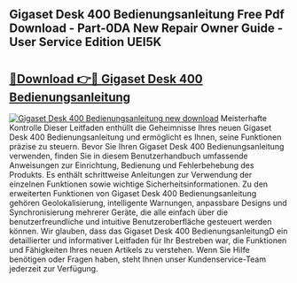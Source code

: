 ## Gigaset Desk 400 Bedienungsanleitung Free Pdf Download - Part-0DA New Repair Owner Guide - User Service Edition UEI5K

# <h2><a href="http://df27hz.blite.top/?on=Gigaset+Desk+400+Bedienungsanleitung">🔗Download 👉🔴 Gigaset Desk 400 Bedienungsanleitung</a></h2>

[![Gigaset Desk 400 Bedienungsanleitung new download](https://i.imgur.com/lujVjoI.png)](http://df27hz.blite.top/?on=Gigaset+Desk+400+Bedienungsanleitung)
Meisterhafte Kontrolle Dieser Leitfaden enthüllt die Geheimnisse Ihres neuen Gigaset Desk 400 Bedienungsanleitung und ermöglicht es Ihnen, seine Funktionen präzise zu steuern. Bevor Sie Ihren Gigaset Desk 400 Bedienungsanleitung verwenden, finden Sie in diesem Benutzerhandbuch umfassende Anweisungen zur Einrichtung, Bedienung und Fehlerbehebung des Produkts. Es enthält schrittweise Anleitungen zur Verwendung der einzelnen Funktionen sowie wichtige Sicherheitsinformationen. Zu den erweiterten Funktionen von Gigaset Desk 400 Bedienungsanleitung gehören Geolokalisierung, intelligente Warnungen, anpassbare Designs und Synchronisierung mehrerer Geräte, die alle einfach über die benutzerfreundliche und intuitive Benutzeroberfläche gesteuert werden können. Wir glauben, dass das Gigaset Desk 400 BedienungsanleitungD ein detaillierter und informativer Leitfaden für Ihr Bestreben war, die Funktionen und Fähigkeiten Ihres neuen Artikels zu verstehen. Wenn Sie Hilfe benötigen oder Fragen haben, steht Ihnen unser Kundenservice-Team jederzeit zur Verfügung.
